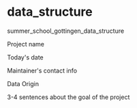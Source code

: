 # data_structure

summer_school_gottingen_data_structure

Project name

Today's date

Maintainer's contact info

Data Origin

3-4 sentences about the goal of the project
